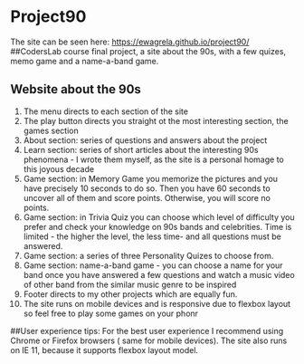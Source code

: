 # Project90
The site can be seen here: https://ewagrela.github.io/project90/
##CodersLab course final project, a site about the 90s, with a few quizes, memo game and a name-a-band game.
## Website about the 90s

1. The menu directs to each section of the site
2. The play button directs you straight ot the most interesting section, the games section
3. About section: series of questions and answers about the project
4. Learn section: series of short articles about the interesting 90s phenomena - I wrote them myself, as the site is a personal homage to this joyous decade
5. Game section: in Memory Game you memorize the pictures and you have precisely 10 seconds to do so. Then you  have 60 seconds to uncover all of them and score points. Otherwise, you will score no points.
6. Game section: in Trivia Quiz you can choose which level of difficulty you prefer and check your knowledge on 90s bands and celebrities. Time is limited - the higher the level, the less time- and all questions must be answered.
7. Game section: a series of three Personality Quizes to choose from. 
8. Game section: name-a-band game - you can choose a name for your band once you have answered a few questions and watch a music video of other band from the similar music genre to be inspired
9. Footer directs to my other projects which are equally fun.
10. The site runs on mobile devices and is responsive due to flexbox layout so feel free to play some games on your phonr


##User experience tips:
For the best user experience I recommend using Chrome or Firefox browsers ( same for mobile devices). The site also runs on IE 11, because it supports flexbox layout model.


